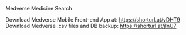 Medverse Medicine Search 

Download Medverse Mobile Front-end App at: https://shorturl.at/vDHT9
Download Medverse .csv files and DB backup: https://shorturl.at/jlnU7
